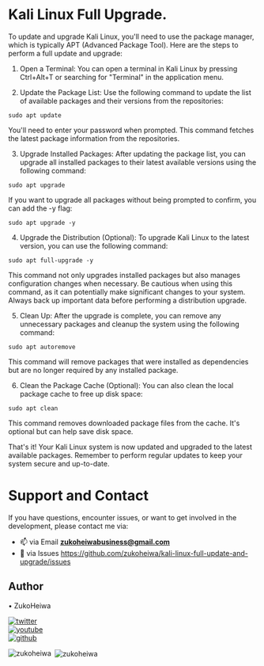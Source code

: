 # Kali Linux Full Upgrade.

To update and upgrade Kali Linux, you'll need to use the package manager, which is typically APT (Advanced Package Tool). Here are the steps to perform a full update and upgrade:

1. Open a Terminal:
You can open a terminal in Kali Linux by pressing Ctrl+Alt+T or searching for "Terminal" in the application menu.

2. Update the Package List:
Use the following command to update the list of available packages and their versions from the repositories:
```
sudo apt update
```
You'll need to enter your password when prompted. This command fetches the latest package information from the repositories.

3. Upgrade Installed Packages:
After updating the package list, you can upgrade all installed packages to their latest available versions using the following command:
```
sudo apt upgrade
```
If you want to upgrade all packages without being prompted to confirm, you can add the -y flag:
```
sudo apt upgrade -y
```
4. Upgrade the Distribution (Optional):
To upgrade Kali Linux to the latest version, you can use the following command:
```
sudo apt full-upgrade -y
```
This command not only upgrades installed packages but also manages configuration changes when necessary. Be cautious when using this command, as it can potentially make significant changes to your system. Always back up important data before performing a distribution upgrade.

5. Clean Up:
After the upgrade is complete, you can remove any unnecessary packages and cleanup the system using the following command:
```
sudo apt autoremove
```
This command will remove packages that were installed as dependencies but are no longer required by any installed package.

6. Clean the Package Cache (Optional):
You can also clean the local package cache to free up disk space:
```
sudo apt clean
```
This command removes downloaded package files from the cache. It's optional but can help save disk space.

That's it! Your Kali Linux system is now updated and upgraded to the latest available packages. Remember to perform regular updates to keep your system secure and up-to-date.

# Support and Contact
If you have questions, encounter issues, or want to get involved in the development, please contact me via:
- 📫 via Email **zukoheiwabusiness@gmail.com**
- 📄 via Issues https://github.com/zukoheiwa/kali-linux-full-update-and-upgrade/issues 

## Author
&#8226; ZukoHeiwa
<div>
<a href="https://www.youtube.com/channel/UCt3X0lR50_2yqdj9o3LUpKA" target="blank">
  <img src="https://img.shields.io/badge/@ZukoHeiwa-blue?style=for-the-badge&logo=twitter" alt="twitter" />
</a>
<br>
<a href="https://twitter.com/ZukoHeiwa" target="blank">
  <img src="https://img.shields.io/badge/@ZukoHeiwa-red?style=for-the-badge&logo=youtube" alt="youtube" />
</a>
<br>
<a href="https://github.com/ZukoHeiwa" target="blank">
  <img src="https://img.shields.io/badge/@ZukoHeiwa-black?style=for-the-badge&logo=github" alt="github" />
</a>
</div>

<p><img align="left" src="https://github-readme-stats.vercel.app/api/top-langs?username=zukoheiwa&show_icons=true&locale=en&layout=compact" alt="zukoheiwa" /></p>

<p>&nbsp;<img align="center" src="https://github-readme-stats.vercel.app/api?username=zukoheiwa&show_icons=true&locale=en" alt="zukoheiwa" /></p>
